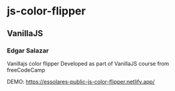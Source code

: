 # js-color-flipper
## VanillaJS
### Edgar Salazar
Vanillajs color flipper
Developed as part of VanillaJS course from freeCodeCamp

DEMO:  https://essolares-public-js-color-flipper.netlify.app/
